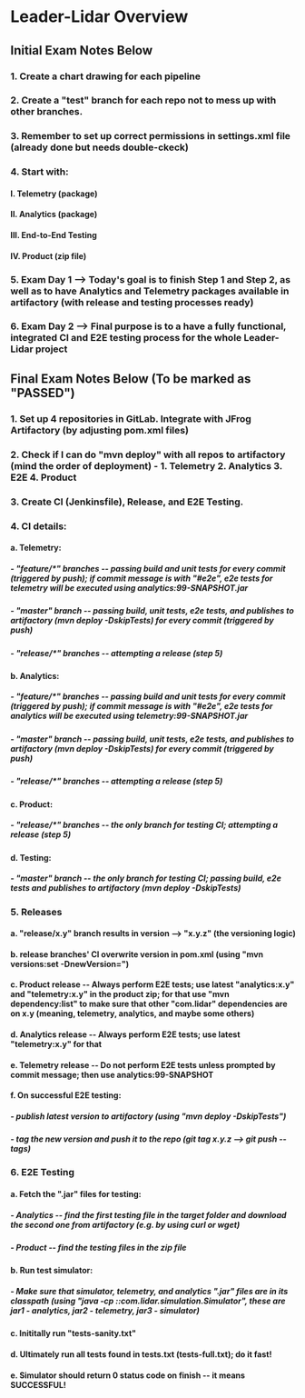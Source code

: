 # Leader-Lidar Overview

## Initial Exam Notes Below


### 1. Create a chart drawing for each pipeline
### 2. Create a "test" branch for each repo not to mess up with other branches.
### 3. Remember to set up correct permissions in settings.xml file (already done but needs double-ckeck)
### 4. Start with:
#### 	I. Telemetry (package)
#### 	II. Analytics (package)
#### 	III. End-to-End Testing
#### 	IV. Product (zip file)
### 5. Exam Day 1 --> Today's goal is to finish Step 1 and Step 2, as well as to have Analytics and Telemetry packages available in artifactory (with release and testing processes ready)
### 6. Exam Day 2 --> Final purpose is to a have a fully functional, integrated CI and E2E testing process for the whole Leader-Lidar project


## Final Exam Notes Below (To be marked as "PASSED")


### 1. Set up 4 repositories in GitLab. Integrate with JFrog Artifactory (by adjusting pom.xml files)

### 2. Check if I can do "mvn deploy" with all repos to artifactory (mind the order of deployment) - 1. Telemetry 2. Analytics 3. E2E 4. Product

### 3. Create CI (Jenkinsfile), Release, and E2E Testing.

### 4. CI details:
#### 	a. Telemetry:
#####		- "feature/\*" branches -- passing build and unit tests for every commit (triggered by push); if commit message is with "#e2e", e2e tests for telemetry will be executed using analytics:99-SNAPSHOT.jar
#####		- "master" branch -- passing build, unit tests, e2e tests, and publishes to artifactory (mvn deploy -DskipTests) for every commit (triggered by push)
#####		- "release/\*" branches -- attempting a release (step 5)
#### 	b. Analytics:
#####		- "feature/\*" branches -- passing build and unit tests for every commit (triggered by push); if commit message is with "#e2e", e2e tests for analytics will be executed using telemetry:99-SNAPSHOT.jar
#####		- "master" branch -- passing build, unit tests, e2e tests, and publishes to artifactory (mvn deploy -DskipTests) for every commit (triggered by push)
#####		- "release/\*" branches -- attempting a release (step 5)
#### 	c. Product:
#####		- "release/\*" branches -- the only branch for testing CI; attempting a release (step 5)
#### 	d. Testing:
#####		- "master" branch -- the only branch for testing CI; passing build, e2e tests and publishes to artifactory (mvn deploy -DskipTests)

### 5. Releases
#### 	a. "release/x.y" branch results in version --> "x.y.z" (the versioning logic)
#### 	b. release branches' CI overwrite version in pom.xml (using "mvn versions:set -DnewVersion=")
#### 	c. Product release -- Always perform E2E tests; use latest "analytics:x.y" and "telemetry:x.y" in the product zip; for that use "mvn dependency:list" to make sure that other "com.lidar" dependencies are on x.y (meaning, telemetry, analytics, and maybe some others)
#### 	d. Analytics release -- Always perform E2E tests; use latest "telemetry:x.y" for that
#### 	e. Telemetry release -- Do not perform E2E tests unless prompted by commit message; then use analytics:99-SNAPSHOT
#### 	f. On successful E2E testing:
#####		- publish latest version to artifactory (using "mvn deploy -DskipTests")
#####		- tag the new version and push it to the repo (git tag x.y.z --> git push --tags)

### 6. E2E Testing
#### 	a. Fetch the ".jar" files for testing:
#####		- Analytics -- find the first testing file in the target folder and download the second one from artifactory (e.g. by using curl or wget)
#####		- Product -- find the testing files in the zip file
#### 	b. Run test simulator:
#####		- Make sure that simulator, telemetry, and analytics ".jar" files are in its classpath (using "java -cp <jar1>:<jar2>:<jar3>com.lidar.simulation.Simulator", these are jar1 - analytics, jar2 - telemetry, jar3 - simulator)
#### 	c. Inititally run "tests-sanity.txt"
#### 	d. Ultimately run all tests found in tests.txt (tests-full.txt); do it fast!
#### 	e. Simulator should return 0 status code on finish -- it means SUCCESSFUL!